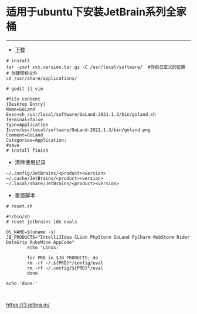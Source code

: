 # 适用于ubuntu下安装JetBrain系列全家桶
***
+ [下载](https://www.jetbrains.com/zh-cn/go/download/other.html)
```shell
# install 
tar -zxvf xxx.version.tar.gz -C /usr/local/software/  #你自己定义的位置
# 创建图标文件
cd /usr/share/applications/

# gedit || vim 

#file content
[Desktop Entry]
Name=GoLand
Exec=sh /usr/local/software/GoLand-2021.1.3/bin/goland.sh
Terminal=false
Type=Application
Icon=/usr/local/software/GoLand-2021.1.3/bin/goland.png
Comment=GoLand
Categories=Application;
#save
# install finish
```

+ 清除使用记录
```shell
~/.config/JetBrains/<product><version>
~/.cache/JetBrains/<product><version>
~/.local/share/JetBrains/<product><version>
```

+ 重置脚本
```shell
# reset.sh

#!/bin/sh
# reset jetbrains ide evals

OS_NAME=$(uname -s)
JB_PRODUCTS="IntelliJIdea CLion PhpStorm GoLand PyCharm WebStorm Rider DataGrip RubyMine AppCode"
        echo 'Linux:'

        for PRD in $JB_PRODUCTS; do
        rm -rf ~/.${PRD}*/config/eval
        rm -rf ~/.config/${PRD}*/eval
        done

echo 'done.'



```

<https://3.jetbra.in/>

 